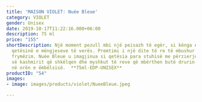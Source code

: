 ```yaml
---
title: 'MAISON VIOLET: Nuée Bleue'
category: VIOLET
gender: Unisex
date: 2019-10-17T11:22:16.000+06:00
description: 75 ml
price: "155"
shortDescription: Një moment pezull mbi një peisazh të egër, si kënga e parë që thyen
  qetësinë e mëngjeseve të verës. Premtimi i një dite të re të mbushur me freski dhe
  frymëzim. Nuée Bleue u imagjinua si qetësia para stuhisë me përzierjen e aromës
  së kashmirit që shkëlqen dhe myshkut të reve që mbërthen butë drurin e sandalit
  në orën e ëmbëlsisë.  **75ml-EDP-UNISEX**
productID: "54"
images:
- image: images/products/violet/NueeBleue.jpeg

---
```

